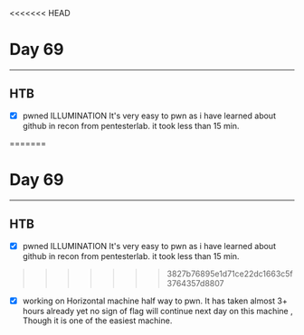 <<<<<<< HEAD
# Day 69
___
## HTB 

- [x] pwned ILLUMINATION 
  It's very easy to pwn as i have learned about github in recon from pentesterlab. it took less than 15 min.

=======
# Day 69
___
## HTB 

- [x] pwned ILLUMINATION 
  It's very easy to pwn as i have learned about github in recon from pentesterlab. it took less than 15 min.

>>>>>>> 3827b76895e1d71ce22dc1663c5f3764357d8807
- [x] working on Horizontal machine half way to pwn. It has taken almost 3+ hours already yet no sign of flag will continue next day on this machine , Though it is one of the easiest machine.